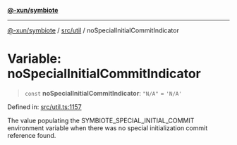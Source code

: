 [**@-xun/symbiote**](../../../README.md)

***

[@-xun/symbiote](../../../README.md) / [src/util](../README.md) / noSpecialInitialCommitIndicator

# Variable: noSpecialInitialCommitIndicator

> `const` **noSpecialInitialCommitIndicator**: `"N/A"` = `'N/A'`

Defined in: [src/util.ts:1157](https://github.com/Xunnamius/symbiote/blob/892f2824ac6ba0b778715e945397d1bc643ed619/src/util.ts#L1157)

The value populating the SYMBIOTE_SPECIAL_INITIAL_COMMIT environment variable
when there was no special initialization commit reference found.
